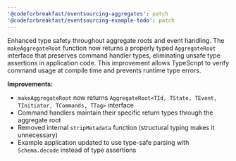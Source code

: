 ```yaml
---
'@codeforbreakfast/eventsourcing-aggregates': patch
'@codeforbreakfast/eventsourcing-example-todo': patch
---
```


Enhanced type safety throughout aggregate roots and event handling. The `makeAggregateRoot` function now returns a properly typed `AggregateRoot` interface that preserves command handler types, eliminating unsafe type assertions in application code. This improvement allows TypeScript to verify command usage at compile time and prevents runtime type errors.

**Improvements:**

- `makeAggregateRoot` now returns `AggregateRoot<TId, TState, TEvent, TInitiator, TCommands, TTag>` interface
- Command handlers maintain their specific return types through the aggregate root
- Removed internal `stripMetadata` function (structural typing makes it unnecessary)
- Example application updated to use type-safe parsing with `Schema.decode` instead of type assertions

